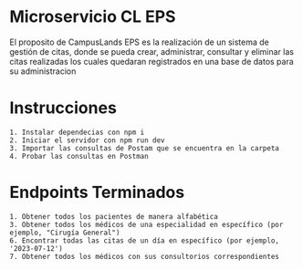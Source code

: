 
# Microservicio CL EPS

El proposito de CampusLands EPS es la realización de un sistema de gestión de citas, donde se pueda crear, administrar, consultar y eliminar las citas realizadas los cuales quedaran registrados en una base de datos para su administracion

# Instrucciones
    1. Instalar dependecias con npm i
    2. Iniciar el servidor con npm run dev
    3. Importar las consultas de Postam que se encuentra en la carpeta
    4. Probar las consultas en Postman

# Endpoints Terminados

    1. Obtener todos los pacientes de manera alfabética
    3. Obtener todos los médicos de una especialidad en específico (por ejemplo, "Cirugía General")
    6. Encontrar todas las citas de un día en específico (por ejemplo, '2023-07-12')
    7. Obtener todos los médicos con sus consultorios correspondientes